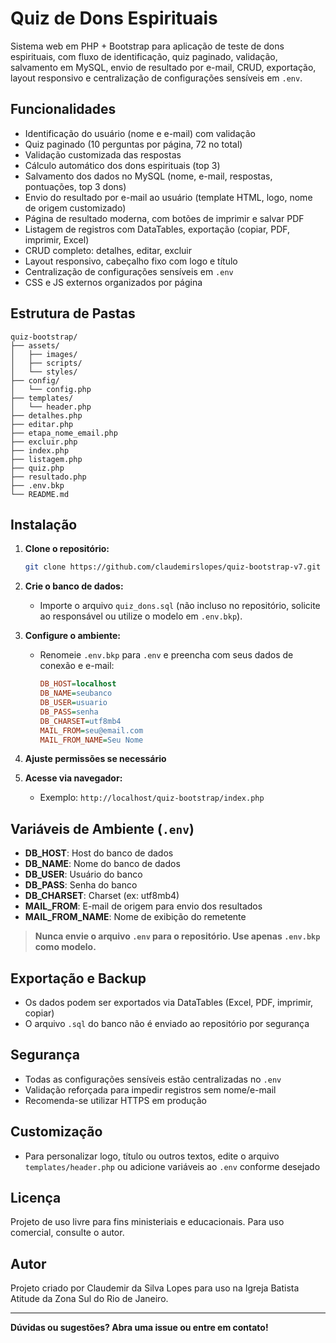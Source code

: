# Quiz de Dons Espirituais

Sistema web em PHP + Bootstrap para aplicação de teste de dons espirituais, com fluxo de identificação, quiz paginado, validação, salvamento em MySQL, envio de resultado por e-mail, CRUD, exportação, layout responsivo e centralização de configurações sensíveis em `.env`.

## Funcionalidades

- Identificação do usuário (nome e e-mail) com validação
- Quiz paginado (10 perguntas por página, 72 no total)
- Validação customizada das respostas
- Cálculo automático dos dons espirituais (top 3)
- Salvamento dos dados no MySQL (nome, e-mail, respostas, pontuações, top 3 dons)
- Envio do resultado por e-mail ao usuário (template HTML, logo, nome de origem customizado)
- Página de resultado moderna, com botões de imprimir e salvar PDF
- Listagem de registros com DataTables, exportação (copiar, PDF, imprimir, Excel)
- CRUD completo: detalhes, editar, excluir
- Layout responsivo, cabeçalho fixo com logo e título
- Centralização de configurações sensíveis em `.env`
- CSS e JS externos organizados por página

## Estrutura de Pastas

```plaintext
quiz-bootstrap/
├── assets/
│   ├── images/
│   ├── scripts/
│   └── styles/
├── config/
│   └── config.php
├── templates/
│   └── header.php
├── detalhes.php
├── editar.php
├── etapa_nome_email.php
├── excluir.php
├── index.php
├── listagem.php
├── quiz.php
├── resultado.php
├── .env.bkp
└── README.md
```

## Instalação

1. **Clone o repositório:**

   ```bash
   git clone https://github.com/claudemirslopes/quiz-bootstrap-v7.git
   ```

2. **Crie o banco de dados:**
   - Importe o arquivo `quiz_dons.sql` (não incluso no repositório, solicite ao responsável ou utilize o modelo em `.env.bkp`).

3. **Configure o ambiente:**
   - Renomeie `.env.bkp` para `.env` e preencha com seus dados de conexão e e-mail:

     ```ini
     DB_HOST=localhost
     DB_NAME=seubanco
     DB_USER=usuario
     DB_PASS=senha
     DB_CHARSET=utf8mb4
     MAIL_FROM=seu@email.com
     MAIL_FROM_NAME=Seu Nome
     ```

4. **Ajuste permissões se necessário**
5. **Acesse via navegador:**
   - Exemplo: `http://localhost/quiz-bootstrap/index.php`

## Variáveis de Ambiente (`.env`)

- **DB_HOST**: Host do banco de dados
- **DB_NAME**: Nome do banco de dados
- **DB_USER**: Usuário do banco
- **DB_PASS**: Senha do banco
- **DB_CHARSET**: Charset (ex: utf8mb4)
- **MAIL_FROM**: E-mail de origem para envio dos resultados
- **MAIL_FROM_NAME**: Nome de exibição do remetente

> **Nunca envie o arquivo `.env` para o repositório. Use apenas `.env.bkp` como modelo.**

## Exportação e Backup

- Os dados podem ser exportados via DataTables (Excel, PDF, imprimir, copiar)
- O arquivo `.sql` do banco não é enviado ao repositório por segurança

## Segurança

- Todas as configurações sensíveis estão centralizadas no `.env`
- Validação reforçada para impedir registros sem nome/e-mail
- Recomenda-se utilizar HTTPS em produção

## Customização

- Para personalizar logo, título ou outros textos, edite o arquivo `templates/header.php` ou adicione variáveis ao `.env` conforme desejado

## Licença

Projeto de uso livre para fins ministeriais e educacionais. Para uso comercial, consulte o autor.

## Autor

Projeto criado por Claudemir da Silva Lopes para uso na Igreja Batista Atitude da Zona Sul do Rio de Janeiro.

---

**Dúvidas ou sugestões? Abra uma issue ou entre em contato!**
